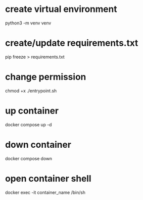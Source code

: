 # create virtual environment
python3 -m venv venv

# create/update requirements.txt
pip freeze > requirements.txt

# change permission
chmod +x ./entrypoint.sh

# up container
docker compose up -d

# down container
docker compose down

# open container shell
docker exec -it container_name /bin/sh